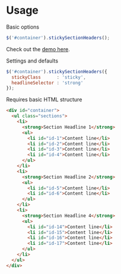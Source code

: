 # Usage

Basic options
  
```javascript
$('#container').stickySectionHeaders();
```

Check out the [demo here](https://polarblau.github.com/stickySectionHeaders).
  
Settings and defaults

```javascript
$('#container').stickySectionHeaders({
  stickyClass      : 'sticky',
  headlineSelector : 'strong'
});
```

Requires basic HTML structure

```html
<div id="container">
  <ul class="sections">
    <li>
      <strong>Section Headline 1</strong>
      <ul>
        <li id="id-1">Content line</li>
        <li id="id-2">Content line</li>
        <li id="id-3">Content line</li>
        <li id="id-4">Content line</li>
      </ul>
    </li>
    <li>
      <strong>Section Headline 2</strong>
      <ul>
        <li id="id-5">Content line</li>
        <li id="id-6">Content line</li>
      </ul>
    </li>
    <li>
      <strong>Section Headline 4</strong>
      <ul>
        <li id="id-14">Content line</li>
        <li id="id-15">Content line</li>
        <li id="id-16">Content line</li>
        <li id="id-17">Content line</li>
      </ul>
    </li>
  </ul>          
</div>
```